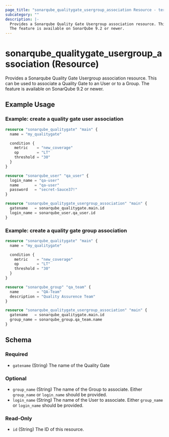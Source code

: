 ```yaml
---
page_title: "sonarqube_qualitygate_usergroup_association Resource - terraform-provider-sonarqube"
subcategory: ""
description: |-
  Provides a Sonarqube Quality Gate Usergroup association resource. This can be used to associate a Quality Gate to an User or to a Group.
  The feature is available on SonarQube 9.2 or newer.
---
```


# sonarqube_qualitygate_usergroup_association (Resource)

Provides a Sonarqube Quality Gate Usergroup association resource. This can be used to associate a Quality Gate to an User or to a Group.
The feature is available on SonarQube 9.2 or newer.

## Example Usage
### Example: create a quality gate user association
```terraform
resource "sonarqube_qualitygate" "main" {
  name = "my_qualitygate"

  condition {
    metric    = "new_coverage"
    op        = "LT"
    threshold = "30"
  }
}

resource "sonarqube_user" "qa_user" {
  login_name = "qa-user"
  name       = "qa-user"
  password   = "secret-Sauce37!"
}

resource "sonarqube_qualitygate_usergroup_association" "main" {
  gatename   = sonarqube_qualitygate.main.id
  login_name = sonarqube_user.qa_user.id
}
```

### Example: create a quality gate group association
```terraform
resource "sonarqube_qualitygate" "main" {
  name = "my_qualitygate"

  condition {
    metric    = "new_coverage"
    op        = "LT"
    threshold = "30"
  }
}

resource "sonarqube_group" "qa_team" {
  name        = "QA-Team"
  description = "Quality Assurence Team"
}

resource "sonarqube_qualitygate_usergroup_association" "main" {
  gatename   = sonarqube_qualitygate.main.id
  group_name = sonarqube_group.qa_team.name
}
```

<!-- schema generated by tfplugindocs -->
## Schema

### Required

- `gatename` (String) The name of the Quality Gate

### Optional

- `group_name` (String) The name of the Group to associate. Either `group_name` or `login_name` should be provided.
- `login_name` (String) The name of the User to associate. Either `group_name` or `login_name` should be provided.

### Read-Only

- `id` (String) The ID of this resource.
